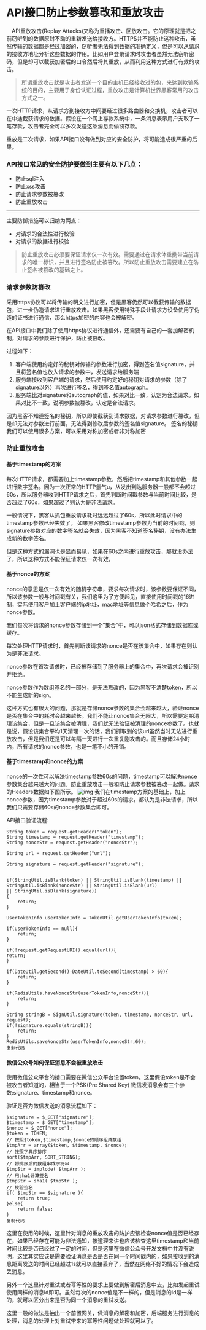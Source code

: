 # API接口防止参数篡改和重放攻击

 API重放攻击(Replay Attacks)又称为重播攻击、回放攻击。它的原理就是把之前窃听到的数据原封不动的重新发送给接收方。HTTPS并不能防止这种攻击，虽然传输的数据都是经过加密的，窃听者无法得到数据的准确定义，但是可以从请求的接收方地址分析这些数据的作用。比如用户登录请求时攻击者虽然无法窃听密码，但是却可以截获加密后的口令然后将其重放，从而利用这种方式进行有效的攻击。

> 所谓重放攻击就是攻击者发送一个目的主机已经接收过的包，来达到欺骗系统的目的，主要用于身份认证过程，重放攻击是计算机世界黑客常用的攻击方式之一。

一次HTTP请求，从请求方到接收方中间要经过很多路由器和交换机，攻击者可以在中途截获请求的数据。假设在一个网上存款系统中，一条消息表示用户支取了一笔存款，攻击者完全可以多次发送这条消息而偷窃存款。

重放是二次请求，如果API接口没有做到对应的安全防护，将可能造成很严重的后果。

### API接口常见的安全防护要做到主要有以下几点：

- 防止sql注入
- 防止xss攻击
- 防止请求参数被篡改
- 防止重放攻击

------

主要防御措施可以归纳为两点：

- 对请求的合法性进行校验
- 对请求的数据进行校验

> 防止重放攻击必须要保证请求仅一次有效。需要通过在请求体重携带当前请求的唯一标识，并且进行签名防止被篡改。所以防止重放攻击需要建立在防止签名被篡改的基础之上。

### 请求参数防篡改

采用https协议可以将传输的明文进行加密，但是黑客仍然可以截获传输的数据包，进一步伪造请求进行重放攻击。如果黑客使用特殊手段让请求方设备使用了伪造的证书进行通信，那么https加密的内容也会被解密。

在API接口中我们除了使用https协议进行通信外，还需要有自己的一套加解密机制，对请求的参数进行保护，防止被篡改。

过程如下：

1. 客户端使用约定好的秘钥对传输的参数进行加密，得到签名值signature，并且将签名值也放入请求的参数中，发送请求给服务端
2. 服务端接收到客户端的请求，然后使用约定好的秘钥对请求的参数（除了signature以外）再次进行签名，得到签名值autograph。
3. 服务端比对signature和autograph的值，如果对比一致，认定为合法请求。如果对比不一致，说明参数被篡改，认定是合法请求。

因为黑客不知道签名的秘钥，所以即使截获到请求数据，对请求参数进行篡改，但是却无法对参数进行前面，无法得到修改后参数的签名值signature。 签名的秘钥我们可以使用很多方案，可以采用对称加密或者非对称加密

### 防止重放攻击

#### 基于timestamp的方案

每次HTTP请求，都需要加上timestamp参数，然后把timestamp和其他参数一起进行数字签名。因为一次正常的HTTP氢气u，从发出到达服务器一般都不会超过60s，所以服务器收到HTTP请求之后，首先判断时间戳参数与当前时间比较，是否超过了60s，如果超过了则认为是非法请求。

一般情况下，黑客从抓包重放请求耗时远远超过了60s，所以此时请求中的timestamp参数已经失效了。 如果黑客修改timestamp参数为当前的时间戳，则signature参数对应的数字签名就会失效，因为黑客不知道签名秘钥，没有办法生成新的数字签名。

但是这种方式的漏洞也是显而易见，如果在60s之内进行重放攻击，那就没办法了，所以这种方式不能保证请求仅一次有效。

#### 基于nonce的方案

nonce的意思是仅一次有效的随机字符串，要求每次请求时，该参数要保证不同，所以该参数一般与时间戳有关，我们这里为了方便起见，直接使用时间戳的16进制，实际使用客户加上客户端的ip地址，mac地址等信息做个哈希之后，作为nonce参数。

我们每次将请求的nonce参数存储到一个”集合“中，可以json格式存储到数据库或缓存。

每次处理HTTP请求时，首先判断该请求的nonce是否在该集合中，如果存在则认为是非法请求。

nonce参数在首次请求时，已经被存储到了服务器上的集合中，再次请求会被识别并拒绝。

nonce参数作为数组签名的一部分，是无法篡改的，因为黑客不清楚token，所以不能生成新的sign。

这种方式也有很大的问题，那就是存储nonce参数的集合会越来越大，验证nonce是否在集合中的耗时会越来越长。我们不能让nonce集合无限大，所以需要定期清理该集合，但是一旦该集合被清理，我们就无法验证被清理的nonce参数了。也就是说，假设该集合平均1天清理一次的话，我们抓取到的该url虽然当时无法进行重放攻击，但是我们还是可以每隔一天进行一次重复刚攻击的。而且存储24小时内，所有请求的nonce参数，也是一笔不小的开销。

#### 基于timestamp和nonce的方案

nonce的一次性可以解决timestamp参数60s的问题，timestamp可以解决nonce参数集合越来越大的问题。防止重放攻击一般和防止请求参数被篡改一起做。请求的Headers数据如下图所示。 ![img](https://p9-juejin.byteimg.com/tos-cn-i-k3u1fbpfcp/c3ba758a25d04d7abbbce4f64247f18d~tplv-k3u1fbpfcp-watermark.image) 我们在timestamp方案的基础上，加上nonce参数，因为timestamp参数对于超过60s的请求，都认为是非法请求，所以我们只需要存储60s的nonce参数集合即可。

API接口验证流程:

```
String token = request.getHeader("token");
String timestamp = request.getHeader("timestamp");
String nonceStr = request.getHeader("nonceStr");

String url = request.getHeader("url");

String signature = request.getHeader("signature");


if(StringUtil.isBlank(token) || StringUtil.isBlank(timestamp) || StringUtil.isBlank(nonceStr) || StringUtil.isBlank(url)
|| StringUtil.isBlank(signature))
{
    return;
}

UserTokenInfo userTokenInfo = TokenUtil.getUserTokenInfo(token);

if(userTokenInfo == null){
    return;
}

if(!request.getRequestURI().equal(url)){
return;
}

if(DateUtil.getSecond()-DateUtil.toSecond(timestamp) > 60){
    return;
}

if(RedisUtils.haveNonceStr(userTokenInfo,nonceStr)){
    return;
}

String stringB = SignUtil.signature(token, timestamp, nonceStr, url, request);
if(!signature.equals(stringB)){
    return;
}
RedisUtils.saveNonceStr(userTokenInfo,nonceStr,60);
复制代码
```

#### 微信公众号如何保证消息不会被重放攻击

使用微信公众平台的接口需要在微信公众平台设置token。这里假设token是不会被攻击者知道的，相当于一个PSK(Pre Shared Key) 微信发消息会有三个参数:signature、timestamp和nonce。

验证是否为微信发送的消息流程如下：

```
$signature = $_GET["signature"];
$timestamp = $_GET["timestamp"];
$nonce = $_GET["nonce"];
$token = TOKEN;
// 按照$token,$timestamp,$nonce的顺序组成数组
$tmpArr = array($token, $timestamp, $nonce);
// 按照字典序排序
sort($tmpArr, SORT_STRING);
// 将排序后的数组串成字符串
$tmpStr = implode( $tmpArr );
// 用sha1计算签名
$tmpStr = sha1( $tmpStr );
// 校验签名
if( $tmpStr == $signature ){
    return true;
}else{
    return false;
}
复制代码
```

这里在使用的时候，这里针对消息的重放攻击的防护应该检查nonce值是否已经存在，如果已经存在可能为非法通知，按道理来讲也应该检查这里timestamp和当前时间比较是否已经过了一定的时间，但是这里在微信公众号开发文档中并没有说明，这里其实应该是需要验证消息是否是否在同一个时间戳内的，如果接收到的消息距离发送的时间已经超过1s就可以直接丢弃了，当然在网络不好的情况下会造成丢消息。

另外一个这里针对重试或者幂等性的要求上要做到解密后消息中去，比如发起重试使用同样的消息id即可。虽然每次的nonce值是不一样的，但是消息的id是一样的，就可以区分出来是否为同一个消息的重试发送。

这里一般的做法是抽出一个前置网关，做消息的解密和加密，后端服务进行消息的处理，消息的处理上对重试带来的幂等性问题做处理就可以了。